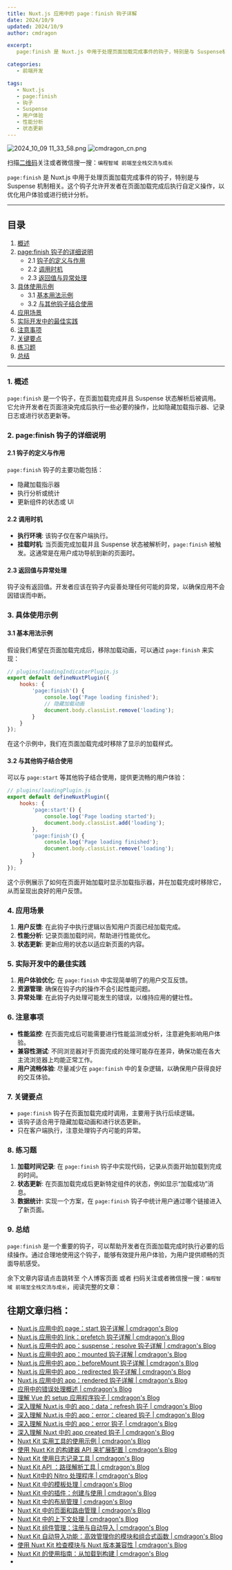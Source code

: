 ```yaml
---
title: Nuxt.js 应用中的 page：finish 钩子详解
date: 2024/10/9
updated: 2024/10/9
author: cmdragon

excerpt:
   page:finish 是 Nuxt.js 中用于处理页面加载完成事件的钩子，特别是与 Suspense机制相关。这个钩子允许开发者在页面加载完成后执行自定义操作，以优化用户体验或进行统计分析。

categories:
   - 前端开发

tags:
   - Nuxt.js
   - page:finish
   - 钩子
   - Suspense
   - 用户体验
   - 性能分析
   - 状态更新
---
```


<img src="https://static.amd794.com/blog/images/2024_10_09 11_33_58.png@blog" title="2024_10_09 11_33_58.png" alt="2024_10_09 11_33_58.png"/>

<img src="https://static.amd794.com/blog/images/cmdragon_cn.png" title="cmdragon_cn.png" alt="cmdragon_cn.png"/>


扫描[二维码](https://static.amd794.com/blog/images/cmdragon_cn.png)关注或者微信搜一搜：`编程智域 前端至全栈交流与成长`

`page:finish` 是 Nuxt.js 中用于处理页面加载完成事件的钩子，特别是与 Suspense
机制相关。这个钩子允许开发者在页面加载完成后执行自定义操作，以优化用户体验或进行统计分析。

---

## 目录

1. [概述](#1-概述)
2. [page:finish 钩子的详细说明](#2-pagefinish-钩子的详细说明)
    - 2.1 [钩子的定义与作用](#21-钩子的定义与作用)
    - 2.2 [调用时机](#22-调用时机)
    - 2.3 [返回值与异常处理](#23-返回值与异常处理)
3. [具体使用示例](#3-具体使用示例)
    - 3.1 [基本用法示例](#31-基本用法示例)
    - 3.2 [与其他钩子结合使用](#32-与其他钩子结合使用)
4. [应用场景](#4-应用场景)
5. [实际开发中的最佳实践](#5-实际开发中的最佳实践)
6. [注意事项](#6-注意事项)
7. [关键要点](#7-关键要点)
8. [练习题](#8-练习题)
9. [总结](#9-总结)

---

### 1. 概述

`page:finish` 是一个钩子，在页面加载完成并且 Suspense 状态解析后被调用。它允许开发者在页面渲染完成后执行一些必要的操作，比如隐藏加载指示器、记录日志或进行状态更新等。

### 2. page:finish 钩子的详细说明

#### 2.1 钩子的定义与作用

`page:finish` 钩子的主要功能包括：

- 隐藏加载指示器
- 执行分析或统计
- 更新组件的状态或 UI

#### 2.2 调用时机

- **执行环境**: 该钩子仅在客户端执行。
- **挂载时机**: 当页面完成加载并且 Suspense 状态被解析时，`page:finish` 被触发。这通常是在用户成功导航到新的页面时。

#### 2.3 返回值与异常处理

钩子没有返回值。开发者应该在钩子内妥善处理任何可能的异常，以确保应用不会因错误而中断。

### 3. 具体使用示例

#### 3.1 基本用法示例

假设我们希望在页面加载完成后，移除加载动画，可以通过 `page:finish` 来实现：

```javascript
// plugins/loadingIndicatorPlugin.js
export default defineNuxtPlugin({
    hooks: {
        'page:finish'() {
            console.log('Page loading finished');
            // 隐藏加载动画
            document.body.classList.remove('loading');
        }
    }
});
```

在这个示例中，我们在页面加载完成时移除了显示的加载样式。

#### 3.2 与其他钩子结合使用

可以与 `page:start` 等其他钩子结合使用，提供更流畅的用户体验：

```javascript
// plugins/loadingPlugin.js
export default defineNuxtPlugin({
    hooks: {
        'page:start'() {
            console.log('Page loading started');
            document.body.classList.add('loading');
        },
        'page:finish'() {
            console.log('Page loading finished');
            document.body.classList.remove('loading');
        }
    }
});
```

这个示例展示了如何在页面开始加载时显示加载指示器，并在加载完成时移除它，从而呈现出良好的用户反馈。

### 4. 应用场景

1. **用户反馈**: 在此钩子中执行逻辑以告知用户页面已经加载完成。
2. **性能分析**: 记录页面加载时间，帮助进行性能优化。
3. **状态更新**: 更新应用的状态以适应新页面的内容。

### 5. 实际开发中的最佳实践

1. **用户体验优化**: 在 `page:finish` 中实现简单明了的用户交互反馈。
2. **资源管理**: 确保在钩子内的操作不会引起性能问题。
3. **异常处理**: 在此钩子内处理可能发生的错误，以维持应用的健壮性。

### 6. 注意事项

- **性能监控**: 在页面完成后可能需要进行性能监测或分析，注意避免影响用户体验。
- **兼容性测试**: 不同浏览器对于页面完成的处理可能存在差异，确保功能在各大主流浏览器上均能正常工作。
- **用户流畅体验**: 尽量减少在 `page:finish` 中的复杂逻辑，以确保用户获得良好的交互体验。

### 7. 关键要点

- `page:finish` 钩子在页面加载完成时调用，主要用于执行后续逻辑。
- 该钩子适合用于隐藏加载动画和进行状态更新。
- 只在客户端执行，注意处理钩子内可能的异常。

### 8. 练习题

1. **加载时间记录**: 在 `page:finish` 钩子中实现代码，记录从页面开始加载到完成的时间。
2. **状态更新**: 在页面加载完成后更新特定组件的状态，例如显示“加载成功”消息。
3. **数据统计**: 实现一个方案，在 `page:finish` 钩子中统计用户通过哪个链接进入了新页面。

### 9. 总结

`page:finish` 是一个重要的钩子，可以帮助开发者在页面加载完成时执行必要的后续操作。通过合理地使用这个钩子，能够有效提升用户体验，为用户提供顺畅的页面导航感受。

余下文章内容请点击跳转至 个人博客页面 或者 扫码关注或者微信搜一搜：`编程智域 前端至全栈交流与成长`，阅读完整的文章：

## 往期文章归档：

- [Nuxt.js 应用中的 page：start 钩子详解 | cmdragon's Blog](https://blog.cmdragon.cn/posts/9876204f1a7b/)
- [Nuxt.js 应用中的 link：prefetch 钩子详解 | cmdragon's Blog](https://blog.cmdragon.cn/posts/3821d8f8b93e/)
- [Nuxt.js 应用中的 app：suspense：resolve 钩子详解 | cmdragon's Blog](https://blog.cmdragon.cn/posts/aca9f9d7692b/)
- [Nuxt.js 应用中的 app：mounted 钩子详解 | cmdragon's Blog](https://blog.cmdragon.cn/posts/a07f12bddf8c/)
- [Nuxt.js 应用中的 app：beforeMount 钩子详解 | cmdragon's Blog](https://blog.cmdragon.cn/posts/bbdca1e3d9a5/)
- [Nuxt.js 应用中的 app：redirected 钩子详解 | cmdragon's Blog](https://blog.cmdragon.cn/posts/c83b294c7a07/)
- [Nuxt.js 应用中的 app：rendered 钩子详解 | cmdragon's Blog](https://blog.cmdragon.cn/posts/26479872ffdc/)
- [应用中的错误处理概述 | cmdragon's Blog](https://blog.cmdragon.cn/posts/5c9b317a962a/)
- [理解 Vue 的 setup 应用程序钩子 | cmdragon's Blog](https://blog.cmdragon.cn/posts/405db1302a23/)
- [深入理解 Nuxt.js 中的 app：data：refresh 钩子 | cmdragon's Blog](https://blog.cmdragon.cn/posts/6f0c4f34bc45/)
- [深入理解 Nuxt.js 中的 app：error：cleared 钩子 | cmdragon's Blog](https://blog.cmdragon.cn/posts/732d62232fb8/)
- [深入理解 Nuxt.js 中的 app：error 钩子 | cmdragon's Blog](https://blog.cmdragon.cn/posts/cb83a085e7a4/)
- [深入理解 Nuxt 中的 app created 钩子 | cmdragon's Blog](https://blog.cmdragon.cn/posts/188ad06ef45a/)
- [Nuxt Kit 实用工具的使用示例 | cmdragon's Blog](https://blog.cmdragon.cn/posts/a66da411afd2/)
- [使用 Nuxt Kit 的构建器 API 来扩展配置 | cmdragon's Blog](https://blog.cmdragon.cn/posts/f6e87c3cf111/)
- [Nuxt Kit 使用日志记录工具 | cmdragon's Blog](https://blog.cmdragon.cn/posts/37ad5a680e7d/)
- [Nuxt Kit API ：路径解析工具 | cmdragon's Blog](https://blog.cmdragon.cn/posts/441492dbf6ae/)
- [Nuxt Kit中的 Nitro 处理程序 | cmdragon's Blog](https://blog.cmdragon.cn/posts/2bd1fe409aca/)
- [Nuxt Kit 中的模板处理 | cmdragon's Blog](https://blog.cmdragon.cn/posts/4cf144d7b562/)
- [Nuxt Kit 中的插件：创建与使用 | cmdragon's Blog](https://blog.cmdragon.cn/posts/080baafc9cf0/)
- [Nuxt Kit 中的布局管理 | cmdragon's Blog](https://blog.cmdragon.cn/posts/1c99e3fc4fb0/)
- [Nuxt Kit 中的页面和路由管理 | cmdragon's Blog](https://blog.cmdragon.cn/posts/85c68e006ffc/)
- [Nuxt Kit 中的上下文处理 | cmdragon's Blog](https://blog.cmdragon.cn/posts/83b074b7a330/)
- [Nuxt Kit 组件管理：注册与自动导入 | cmdragon's Blog](https://blog.cmdragon.cn/posts/1097e357ea9a/)
- [Nuxt Kit 自动导入功能：高效管理你的模块和组合式函数 | cmdragon's Blog](https://blog.cmdragon.cn/posts/54548c5422db/)
- [使用 Nuxt Kit 检查模块与 Nuxt 版本兼容性 | cmdragon's Blog](https://blog.cmdragon.cn/posts/7739f2e3f502/)
- [Nuxt Kit 的使用指南：从加载到构建 | cmdragon's Blog](https://blog.cmdragon.cn/posts/89214487bbdc/)
-

